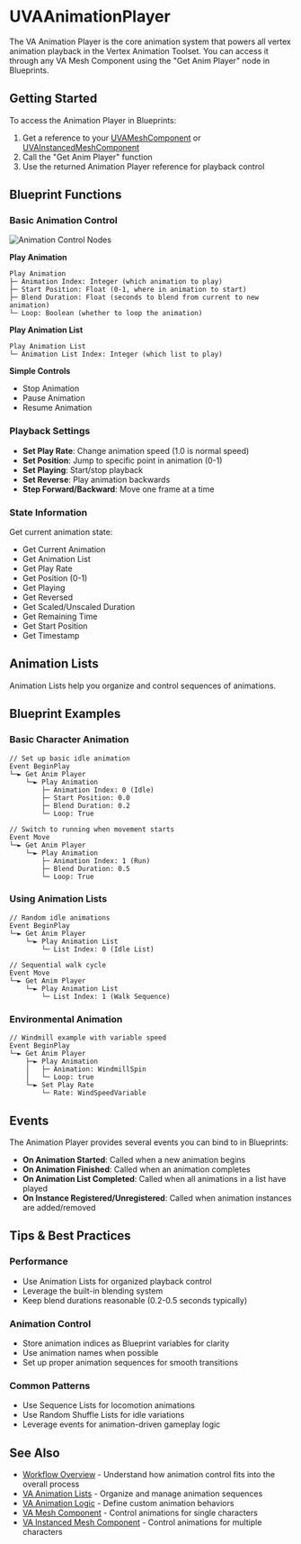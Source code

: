 # UVAAnimationPlayer

The VA Animation Player is the core animation system that powers all vertex animation playback in the Vertex Animation Toolset. You can access it through any VA Mesh Component using the "Get Anim Player" node in Blueprints.

## Getting Started

To access the Animation Player in Blueprints:

1. Get a reference to your [UVAMeshComponent](vertex-anim-mesh-component.md) or [UVAInstancedMeshComponent](vertex-anim-instanced-mesh-component.md)
2. Call the "Get Anim Player" function
3. Use the returned Animation Player reference for playback control

## Blueprint Functions

### Basic Animation Control

![Animation Control Nodes](assets/animation-control.png)

**Play Animation**
```
Play Animation
├─ Animation Index: Integer (which animation to play)
├─ Start Position: Float (0-1, where in animation to start)
├─ Blend Duration: Float (seconds to blend from current to new animation)
└─ Loop: Boolean (whether to loop the animation)
```

**Play Animation List**
```
Play Animation List
└─ Animation List Index: Integer (which list to play)
```

**Simple Controls**

  - Stop Animation
  - Pause Animation
  - Resume Animation

### Playback Settings

- **Set Play Rate**: Change animation speed (1.0 is normal speed)
- **Set Position**: Jump to specific point in animation (0-1)
- **Set Playing**: Start/stop playback
- **Set Reverse**: Play animation backwards
- **Step Forward/Backward**: Move one frame at a time

### State Information

Get current animation state:

- Get Current Animation
- Get Animation List
- Get Play Rate
- Get Position (0-1)
- Get Playing
- Get Reversed
- Get Scaled/Unscaled Duration
- Get Remaining Time
- Get Start Position
- Get Timestamp

## Animation Lists

Animation Lists help you organize and control sequences of animations.

## Blueprint Examples

### Basic Character Animation
```
// Set up basic idle animation
Event BeginPlay
└─► Get Anim Player
    └─► Play Animation
        ├─ Animation Index: 0 (Idle)
        ├─ Start Position: 0.0
        ├─ Blend Duration: 0.2
        └─ Loop: True

// Switch to running when movement starts
Event Move
└─► Get Anim Player
    └─► Play Animation
        ├─ Animation Index: 1 (Run)
        ├─ Blend Duration: 0.5
        └─ Loop: True
```

### Using Animation Lists
```
// Random idle animations
Event BeginPlay
└─► Get Anim Player
    └─► Play Animation List
        └─ List Index: 0 (Idle List)

// Sequential walk cycle
Event Move
└─► Get Anim Player
    └─► Play Animation List
        └─ List Index: 1 (Walk Sequence)
```

### Environmental Animation
```
// Windmill example with variable speed
Event BeginPlay
└─► Get Anim Player
    ├─► Play Animation
    │   ├─ Animation: WindmillSpin
    │   └─ Loop: true
    └─► Set Play Rate
        └─ Rate: WindSpeedVariable
```

## Events

The Animation Player provides several events you can bind to in Blueprints:

- **On Animation Started**: Called when a new animation begins
- **On Animation Finished**: Called when an animation completes
- **On Animation List Completed**: Called when all animations in a list have played
- **On Instance Registered/Unregistered**: Called when animation instances are added/removed

## Tips & Best Practices

### Performance
- Use Animation Lists for organized playback control
- Leverage the built-in blending system
- Keep blend durations reasonable (0.2-0.5 seconds typically)

### Animation Control
- Store animation indices as Blueprint variables for clarity
- Use animation names when possible
- Set up proper animation sequences for smooth transitions

### Common Patterns
- Use Sequence Lists for locomotion animations
- Use Random Shuffle Lists for idle variations
- Leverage events for animation-driven gameplay logic

## See Also

- [Workflow Overview](workflow-overview.md) - Understand how animation control fits into the overall process
- [VA Animation Lists](vertex-anim-lists.md) - Organize and manage animation sequences
- [VA Animation Logic](animation-logic.md) - Define custom animation behaviors
- [VA Mesh Component](vertex-anim-mesh-component.md) - Control animations for single characters
- [VA Instanced Mesh Component](vertex-anim-instanced-mesh-component.md) - Control animations for multiple characters
